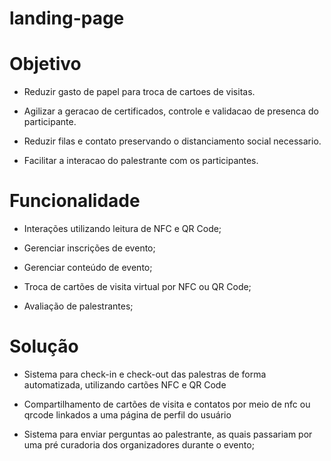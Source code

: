 # landing-page


# Objetivo 

-  Reduzir gasto de papel para troca de cartoes de visitas.
 
-  Agilizar a geracao de certificados, controle e validacao de presenca do participante.
 
-  Reduzir filas e contato preservando o distanciamento social necessario.
 
-  Facilitar a interacao do palestrante com os participantes.

# Funcionalidade

- Interações utilizando leitura de NFC e QR Code;

- Gerenciar inscrições de evento;

- Gerenciar conteúdo de evento;

- Troca de cartões de visita virtual por NFC ou QR Code;

- Avaliação de palestrantes;

# Solução

- Sistema para check-in e check-out das palestras de forma automatizada, utilizando cartões NFC e QR Code

- Compartilhamento de cartões de visita e contatos por meio de nfc ou qrcode linkados a uma página de perfil do usuário

- Sistema para enviar perguntas ao palestrante, as quais passariam por uma pré curadoria dos organizadores durante o evento;
